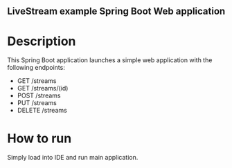 LiveStream example Spring Boot Web application
----

# Description

This Spring Boot application 
launches a simple web application 
with the following endpoints:

* GET /streams
* GET /streams/(id)
* POST /streams
* PUT /streams
* DELETE /streams

# How to run

Simply load into IDE and run main application. 

